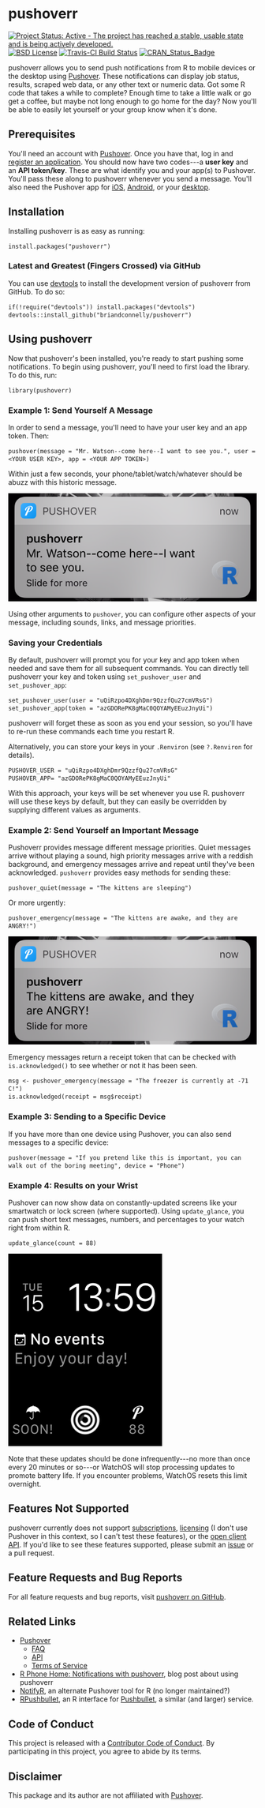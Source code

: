 # pushoverr

[![Project Status: Active - The project has reached a stable, usable state and is being actively developed.](http://www.repostatus.org/badges/latest/active.svg)](http://www.repostatus.org/#active)
[![BSD License](https://img.shields.io/badge/license-BSD-brightgreen.svg)](https://opensource.org/licenses/BSD-2-Clause)
[![Travis-CI Build Status](https://travis-ci.org/briandconnelly/pushoverr.svg?branch=master)](https://travis-ci.org/briandconnelly/pushoverr)
[![CRAN_Status_Badge](http://www.r-pkg.org/badges/version/pushoverr)](https://cran.r-project.org/package=pushoverr)

pushoverr allows you to send push notifications from R to mobile devices or the desktop using [Pushover](https://pushover.net/).
These notifications can display job status, results, scraped web data, or any other text or numeric data.
Got some R code that takes a while to complete?
Enough time to take a little walk or go get a coffee, but maybe not long enough to go home for the day?
Now you'll be able to easily let yourself or your group know when it's done.


## Prerequisites

You'll need an account with [Pushover](https://pushover.net/).
Once you have that, log in and [register an application](https://pushover.net/apps/build).
You should now have two codes---a **user key** and an **API token/key**.
These are what identify you and your app(s) to Pushover.
You'll pass these along to pushoverr whenever you send a message.
You'll also need the Pushover app for [iOS](https://pushover.net/clients/ios), [Android](https://pushover.net/clients/android), or your [desktop](https://pushover.net/clients/desktop).


## Installation

Installing pushoverr is as easy as running:

    install.packages("pushoverr")


### Latest and Greatest (Fingers Crossed) via GitHub

You can use [devtools](https://cran.r-project.org/package=devtools) to install the development version of pushoverr from GitHub.
To do so:

    if(!require("devtools")) install.packages("devtools")
    devtools::install_github("briandconnelly/pushoverr")


## Using pushoverr

Now that pushoverr's been installed, you're ready to start pushing some notifications.
To begin using pushoverr, you'll need to first load the library.
To do this, run:

    library(pushoverr)


### Example 1: Send Yourself A Message

In order to send a message, you'll need to have your user key and an app token.
Then:

    pushover(message = "Mr. Watson--come here--I want to see you.", user = <YOUR USER KEY>, app = <YOUR APP TOKEN>)

Within just a few seconds, your phone/tablet/watch/whatever should be abuzz with this historic message.

![Our first notification message](https://raw.githubusercontent.com/briandconnelly/pushoverr/master/README-images/example_message1.png)

Using other arguments to `pushover`, you can configure other aspects of your message, including sounds, links, and message priorities.


### Saving your Credentials

By default, pushoverr will prompt you for your key and app token when needed and save them for all subsequent commands.
You can directly tell pushoverr your key and token using `set_pushover_user` and `set_pushover_app`:

    set_pushover_user(user = "uQiRzpo4DXghDmr9QzzfQu27cmVRsG")
    set_pushover_app(token = "azGDORePK8gMaC0QOYAMyEEuzJnyUi")

pushoverr will forget these as soon as you end your session, so you'll have to re-run these commands each time you restart R.

Alternatively, you can store your keys in your `.Renviron` (see `?.Renviron` for details).

    PUSHOVER_USER = "uQiRzpo4DXghDmr9QzzfQu27cmVRsG"
    PUSHOVER_APP= "azGDORePK8gMaC0QOYAMyEEuzJnyUi"

With this approach, your keys will be set whenever you use R.
pushoverr will use these keys by default, but they can easily be overridden by supplying different values as arguments.


### Example 2: Send Yourself an Important Message

Pushoverr provides message different message priorities.
Quiet messages arrive without playing a sound, high priority messages arrive with a reddish background, and emergency messages arrive and repeat until they've been acknowledged.
`pushoverr` provides easy methods for sending these:

    pushover_quiet(message = "The kittens are sleeping")

Or more urgently:

    pushover_emergency(message = "The kittens are awake, and they are ANGRY!")

![An emergency notification message](https://raw.githubusercontent.com/briandconnelly/pushoverr/master/README-images/example_message2.png)

Emergency messages return a receipt token that can be checked with `is.acknowledged()` to see whether or not it has been seen.

    msg <- pushover_emergency(message = "The freezer is currently at -71 C!")
    is.acknowledged(receipt = msg$receipt)


### Example 3: Sending to a Specific Device

If you have more than one device using Pushover, you can also send messages to a specific device:

    pushover(message = "If you pretend like this is important, you can walk out of the boring meeting", device = "Phone")


### Example 4: Results on your Wrist

Pushover can now show data on constantly-updated screens like your smartwatch or lock screen (where supported).
Using `update_glance`, you can push short text messages, numbers, and percentages to your watch right from within R.

    update_glance(count = 88)

![Showing a count notification on an Apple Watch](https://raw.githubusercontent.com/briandconnelly/pushoverr/master/README-images/watch1.png)

Note that these updates should be done infrequently---no more than once every 20 minutes or so---or WatchOS will stop processing updates to promote battery life.
If you encounter problems, WatchOS resets this limit overnight.


## Features Not Supported

pushoverr currently does not support [subscriptions](https://pushover.net/api/subscriptions), [licensing](https://pushover.net/api/licensing) (I don't use Pushover in this context, so I can't test these features), or the [open client API](https://pushover.net/api/client).
If you'd like to see these features supported, please submit an [issue](https://github.com/briandconnelly/pushoverr/issues) or a pull request.


## Feature Requests and Bug Reports

For all feature requests and bug reports, visit [pushoverr on GitHub](https://github.com/briandconnelly/pushoverr/issues).


## Related Links
* [Pushover](https://pushover.net)
    * [FAQ](https://pushover.net/faq)
    * [API](https://pushover.net/api)
    * [Terms of Service](https://pushover.net/terms)
* [R Phone Home: Notifications with pushoverr](http://bconnelly.net/2016/11/R-phone-home/), blog post about using pushoverr
* [NotifyR](https://cran.r-project.org/package=notifyR), an alternate Pushover tool for R (no longer maintained?)
* [RPushbullet](https://github.com/eddelbuettel/rpushbullet), an R interface for [Pushbullet](https://www.pushbullet.com), a similar (and larger) service.


## Code of Conduct

This project is released with a [Contributor Code of Conduct](CONDUCT.md).
By participating in this project, you agree to abide by its terms.


## Disclaimer
This package and its author are not affiliated with [Pushover](https://pushover.net).

